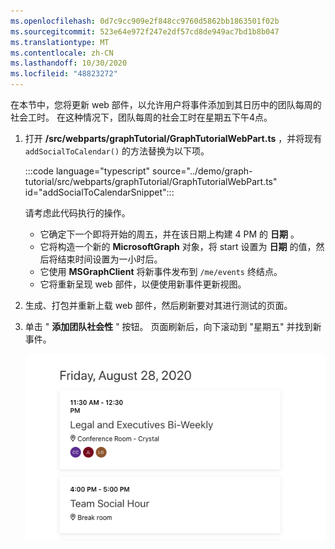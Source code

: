 ```yaml
---
ms.openlocfilehash: 0d7c9cc909e2f848cc9760d5862bb1863501f02b
ms.sourcegitcommit: 523e64e972f247e2df57cd8de949ac7bd1b8b047
ms.translationtype: MT
ms.contentlocale: zh-CN
ms.lasthandoff: 10/30/2020
ms.locfileid: "48823272"
---
```

<!-- markdownlint-disable MD002 MD041 -->

在本节中，您将更新 web 部件，以允许用户将事件添加到其日历中的团队每周的社会工时。 在这种情况下，团队每周的社会工时在星期五下午4点。

1. 打开 **/src/webparts/graphTutorial/GraphTutorialWebPart.ts** ，并将现有 `addSocialToCalendar()` 的方法替换为以下项。

    :::code language="typescript" source="../demo/graph-tutorial/src/webparts/graphTutorial/GraphTutorialWebPart.ts" id="addSocialToCalendarSnippet":::

    请考虑此代码执行的操作。

    - 它确定下一个即将开始的周五，并在该日期上构建 4 PM 的 **日期** 。
    - 它将构造一个新的 **MicrosoftGraph** 对象，将 start 设置为 **日期** 的值，然后将结束时间设置为一小时后。
    - 它使用 **MSGraphClient** 将新事件发布到 `/me/events` 终结点。
    - 它将重新呈现 web 部件，以便使用新事件更新视图。

1. 生成、打包并重新上载 web 部件，然后刷新要对其进行测试的页面。

1. 单击 " **添加团队社会性** " 按钮。 页面刷新后，向下滚动到 "星期五" 并找到新事件。

    ![在 web 部件中呈现的新创建事件的屏幕截图](images/new-event.png)

